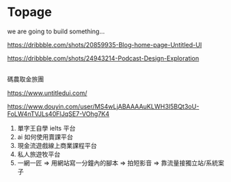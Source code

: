 # Topage

we are going to build something...

https://dribbble.com/shots/20859935-Blog-home-page-Untitled-UI


https://dribbble.com/shots/24943214-Podcast-Design-Exploration


##

碼農取金旅團


https://www.untitledui.com/

https://www.douyin.com/user/MS4wLjABAAAAuKLWH3l5BQt3oU-FoLW4nTVJLs40FlJqSE7-VOhg7K4

1. 單字王自學 ielts 平台
2. ai 如何使用賣課平台
3. 現金流遊戲線上商業課程平台
4. 私人旅遊牧平台
5. 一網一匠 => 用網站寫一分鐘內的腳本 => 拍短影音 => 靠流量接獨立站/系統案子
